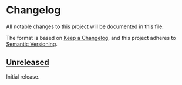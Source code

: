 # Changelog

All notable changes to this project will be documented in this file.

The format is based on [Keep a Changelog](https://keepachangelog.com/en/1.0.0/), and this project adheres to [Semantic Versioning](https://semver.org/spec/v2.0.0.html).

<!-- next-header -->

## [Unreleased]

Initial release.

<!-- next-url !-->
[Unreleased]: https://github.com/foundry-rs/reth/compare/978527367f159ff3d9f90723e73cf2560c8f54b8...HEAD
